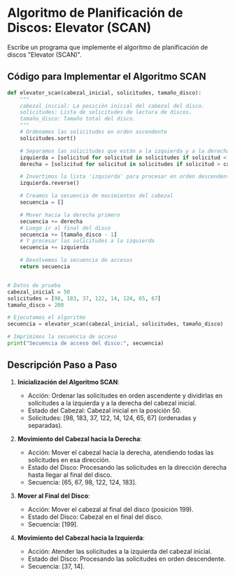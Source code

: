 # Algoritmo de Planificación de Discos: Elevator (SCAN)

Escribe un programa que implemente el algoritmo de planificación de discos "Elevator (SCAN)".

## Código para Implementar el Algoritmo SCAN

```python
def elevator_scan(cabezal_inicial, solicitudes, tamaño_disco):
    """
    cabezal_inicial: La posición inicial del cabezal del disco.
    solicitudes: Lista de solicitudes de lectura de discos.
    tamaño_disco: Tamaño total del disco.
    """
    # Ordenamos las solicitudes en orden ascendente
    solicitudes.sort()

    # Separamos las solicitudes que están a la izquierda y a la derecha del cabezal
    izquierda = [solicitud for solicitud in solicitudes if solicitud < cabezal_inicial]
    derecha = [solicitud for solicitud in solicitudes if solicitud > cabezal_inicial]

    # Invertimos la lista 'izquierda' para procesar en orden descendente
    izquierda.reverse()

    # Creamos la secuencia de movimientos del cabezal
    secuencia = []

    # Mover hacia la derecha primero
    secuencia += derecha
    # Luego ir al final del disco
    secuencia += [tamaño_disco - 1]
    # Y procesar las solicitudes a la izquierda
    secuencia += izquierda

    # Devolvemos la secuencia de accesos
    return secuencia


# Datos de prueba
cabezal_inicial = 50
solicitudes = [98, 183, 37, 122, 14, 124, 65, 67]
tamaño_disco = 200

# Ejecutamos el algoritmo
secuencia = elevator_scan(cabezal_inicial, solicitudes, tamaño_disco)

# Imprimimos la secuencia de acceso
print("Secuencia de acceso del disco:", secuencia)
```

## Descripción Paso a Paso

1. **Inicialización del Algoritmo SCAN**:

   - Acción: Ordenar las solicitudes en orden ascendente y dividirlas en solicitudes a la izquierda y a la derecha del cabezal inicial.
   - Estado del Cabezal: Cabezal inicial en la posición 50.
   - Solicitudes: [98, 183, 37, 122, 14, 124, 65, 67] (ordenadas y separadas).

2. **Movimiento del Cabezal hacia la Derecha**:

   - Acción: Mover el cabezal hacia la derecha, atendiendo todas las solicitudes en esa dirección.
   - Estado del Disco: Procesando las solicitudes en la dirección derecha hasta llegar al final del disco.
   - Secuencia: [65, 67, 98, 122, 124, 183].

3. **Mover al Final del Disco**:

   - Acción: Mover el cabezal al final del disco (posición 199).
   - Estado del Disco: Cabezal en el final del disco.
   - Secuencia: [199].

4. **Movimiento del Cabezal hacia la Izquierda**:

   - Acción: Atender las solicitudes a la izquierda del cabezal inicial.
   - Estado del Disco: Procesando las solicitudes en orden descendente.
   - Secuencia: [37, 14].
